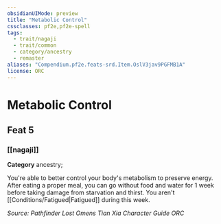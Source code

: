 ```yaml
---
obsidianUIMode: preview
title: "Metabolic Control"
cssclasses: pf2e,pf2e-spell
tags:
  - trait/nagaji
  - trait/common
  - category/ancestry
  - remaster
aliases: "Compendium.pf2e.feats-srd.Item.OslV3jav9PGFMB1A"
license: ORC
---
```

# Metabolic Control
## Feat 5
### [[nagaji]]

**Category** ancestry; 




You're able to better control your body's metabolism to preserve energy. After eating a proper meal, you can go without food and water for 1 week before taking damage from starvation and thirst. You aren't [[Conditions/Fatigued|Fatigued]] during this week.

*Source: Pathfinder Lost Omens Tian Xia Character Guide*
*ORC*